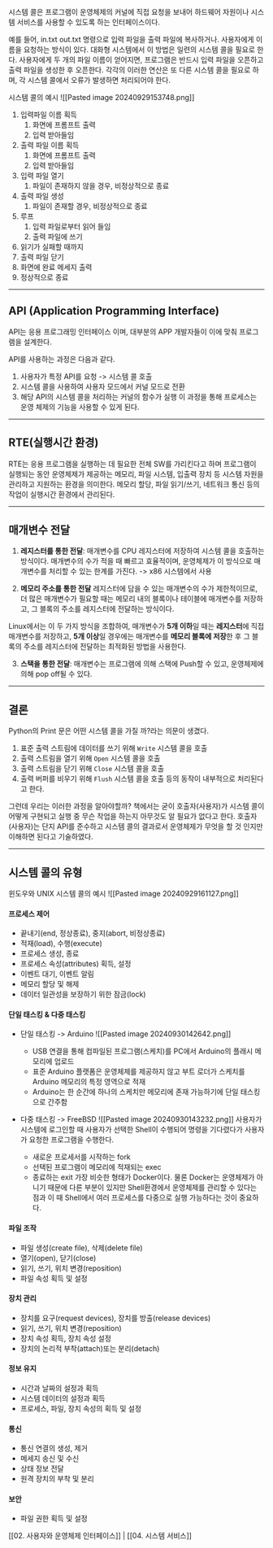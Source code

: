 

시스템 콜은 프로그램이 운영체제의 커널에 직접 요청을 보내어 하드웨어 자원이나 시스템 서비스를 사용할 수 있도록 하는 인터페이스이다.

예를 들어,
in.txt out.txt 명령으로 입력 파일을 출력 파일에 복사하거나.
사용자에게 이름을 요청하는 방식이 있다.
대화형 시스템에서 이 방법은 일련의 시스템 콜을 필요로 한다.
사용자에게 두 개의 파일 이름이 얻어지면, 프로그램은 반드시 입력 파일을 오픈하고 출력 파일을 생성한 후 오픈한다. 각각의 이러한 연산은 또 다른 시스템 콜을 필요로 하며, 각 시스템 콜에서 오류가 발생하면 처리되어야 한다.


시스템 콜의 예시
![[Pasted image 20240929153748.png]]
1. 입력파일 이름 획득
	1. 화면에 프롬프트 출력
	2. 입력 받아들임
2. 출력 파일 이름 획득
	1. 화면에 프롬프트 출력
	2. 입력 받아들임
3. 입력 파일 열기
	1. 파일이 존재하지 않을 경우, 비정상적으로 종료
4. 출력 파일 생성
	1. 파일이 존재할 경우, 비정상적으로 종료
5. 루프
	1. 입력 파일로부터 읽어 들임
	2. 출력 파일에 쓰기
6. 읽기가 실패할 때까지
7.  출력 파일 닫기
8. 화면에 완료 메세지 출력
9. 정상적으로 종료

---
## API (Application Programming Interface)

API는 응용 프로그래밍 인터페이스 이며, 대부분의 APP 개발자들이 이에 맞춰 프로그램을 설계한다.

API를 사용하는 과정은 다음과 같다.
1. 사용자가 특정 API를 요청 -> 시스템 콜 호출
2. 시스템 콜을 사용하여 사용자 모드에서 커널 모드로 전환
3. 해당 API의 시스템 콜을 처리하는 커널의 함수가 실행
이 과정을 통해 프로세스는 운영 체제의 기능을 사용할 수 있게 된다.

---
## RTE(실행시간 환경)

RTE는 응용 프로그램을 실행하는 데 필요한 전체 SW를 가리킨다고 하며
프로그램이 실행되는 동안 운영체제가 제공하는 메모리, 파일 시스템, 입출력 장치 등 시스템 자원을 관리하고 지원하는 환경을 의미한다.
메모리 할당, 파일 읽기/쓰기, 네트워크 통신 등의 작업이 실행시간 환경에서 관리된다.

---
## 매개변수 전달

1. **레지스터를 통한 전달**: 
	매개변수를 CPU 레지스터에 저장하여 시스템 콜을 호출하는 방식이다. 매개변수의 수가 적을 때 빠르고 효율적이며, 운영체제가 이 방식으로 매개변수를 처리할 수 있는 한계를 가진다. 
	-> x86 시스템에서 사용

2. **메모리 주소를 통한 전달**
	레지스터에 담을 수 있는 매개변수의 수가 제한적이므로, 더 많은 매개변수가 필요할 때는 메모리 내의 블록이나 테이블에 매개변수를 저장하고, 그 블록의 주소를 레지스터에 전달하는 방식이다.

Linux에서는 이 두 가지 방식을 조합하여, 매개변수가 **5개 이하**일 때는 **레지스터**에 직접 매개변수를 저장하고, **5개 이상**일 경우에는 매개변수를 **메모리 블록에 저장**한 후 그 블록의 주소를 레지스터에 전달하는 최적화된 방법을 사용한다.

3. **스택을 통한 전달**:
	매개변수는 프로그램에 의해 스택에 Push할 수 있고, 운영체제에 의해 pop off될 수 있다.

---
## 결론

Python의 Print 문은 어떤 시스템 콜을 가질 까?라는 의문이 생겼다.
1. 표준 출력 스트림에 데이터를 쓰기 위해 `Write` 시스템 콜을 호출
2. 출력 스트림을 열기 위해 `Open` 시스템 콜을 호출
3. 출력 스트림을 닫기 위해 `Close` 시스템 콜을 호출
4. 출력 버퍼를 비우기 위해 `Flush` 시스템 콜을 호출
등의  동작이 내부적으로 처리된다고 한다.

그런데 우리는 이러한 과정을 알아야할까?
책에서는 굳이 호출자(사용자)가 시스템 콜이 어떻게 구현되고 실행 중 무슨 작업을 하는지 아무것도 알 필요가 없다고 한다.
호출자(사용자)는 단지 API를 준수하고 시스템 콜의 결과로서 운영체제가 무엇을 할 것 인지만 이해하면 된다고 기술하였다.


---
## 시스템 콜의 유형

윈도우와 UNIX 시스템 콜의 예시
![[Pasted image 20240929161127.png]]

#### 프로세스 제어
- 끝내기(end, 정상종료), 중지(abort, 비정상종료)
- 적재(load), 수행(execute)
- 프로세스 생성, 종료
- 프로세스 속성(attributes) 획득, 설정
- 이벤트 대기, 이벤트 알림
- 메모리 할당 및 해제
- 데이터 일관성을 보장하기 위한 잠금(lock)

#### 단일 태스킹 & 다중 태스킹
- 단일 태스킹 -> Arduino
	![[Pasted image 20240930142642.png]]
	- USB 연결을 통해 컴파일된 프로그램(스케치)를 PC에서 Arduino의 플래시 메모리에 업로드
	- 표준 Arduino 플랫폼은 운영체제를 제공하지 않고 부트 로더가 스케치를 Arduino 메모리의 특정 영역으로 적재
	- Arduino는 한 순간에 하나의 스케치만 메모리에 존재 가능하기에 단일 태스킹으로 간주함

- 다중 태스킹 -> FreeBSD
	![[Pasted image 20240930143232.png]]
	사용자가 시스템에 로그인할 때 사용자가 선택한 Shell이 수행되어 명령을 기다렸다가 사용자가 요청한 프로그램을 수행한다.
	- 새로운 프로세서를 시작하는 fork
	- 선택된 프로그램이 메모리에 적재되는 exec
	- 종료하는 exit
	가장 비슷한 형태가 Docker이다.
	물론 Docker는 운영체제가 아니기 때문에 다른 부분이 있지만
	Shell환경에서 운영체제를 관리할 수 있다는 점과
	이 때 Shell에서 여러 프로세스를 다중으로 실행 가능하다는 것이 중요하다.


#### 파일 조작
- 파일 생성(create file), 삭제(delete file)
- 열기(open), 닫기(close)
- 읽기, 쓰기, 위치 변경(reposition)
- 파일 속성 획득 및 설정

#### 장치 관리
- 장치를 요구(request devices), 장치를 방출(release devices)
- 읽기, 쓰기, 위치 변경(reposition)
- 장치 속성 획득, 장치 속성 설정
- 장치의 논리적 부착(attach)또는 분리(detach)

#### 정보 유지
- 시간과 날짜의 설정과 획득
- 시스템 데이터의 설정과 획득
- 프로세스, 파일, 장치 속성의 획득 및 설정

#### 통신
- 통신 연결의 생성, 제거
- 메세지 송신 및 수신
- 상태 정보 전달
- 원격 장치의 부착 및 분리

#### 보안
- 파일 권한 획득 및 설정

[[02. 사용자와 운영체제 인터페이스]]  | [[04. 시스템 서비스]]
